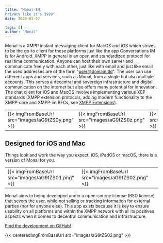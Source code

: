 ```yaml
---
title: "Monal-IM.
Privacy like it's 1999"
date: 2022-03-07

tags: []
author: "Monal"
---
```



Monal is a XMPP instant messaging client for MacOS and iOS which strives to be the go-to client for these platforms just like the app Conversations IM is for Android.
XMPP in general is an open and standardized protocol for real time communication.
Anyone can host their own server and communicate freely with each other, just like with email and just like email the used addresses are of the form "user@domain.tld".
The user can use different apps and services, such as Monal, from a single but also multiple accounts.
This serves a decentral and sovereign infrastructure and digital communication on the internet but also offers many potential for innovation.
The chat client for iOS and MacOS involves implementing various XEP standards (XMPP extension protocols, adding modern functionality to the XMPP-core and XMPP-im RFCs, see [XMPP Extensions](https://xmpp.org/extensions/)).

||||
| -------------- | -------------------- | -------------------- |
| {{< imgFromBaseUrl src="images/aG9tZS0y.png" >}}   |{{< imgFromBaseUrl src="images/aG9tZS0z.png" >}} | {{< imgFromBaseUrl src="images/aG9tZS00.png" >}}

Designed for iOS and Mac
------------------------

Things look and work the way you expect. iOS, iPadOS or macOS, there is a version of Monal for you.

||||
| -------------- | -------------------- | -------------------- |
{{< imgFromBaseUrl src="images/aG9tZS01.png" >}} |{{< imgFromBaseUrl src="images/aG9tZS02.png" >}} |


Monal aims to being developed under a open-source license (BSD license) that severs the user, while not selling or tracking information for external parties (nor for anyone else).
This app exists because it is key to ensure usability on all platforms and within the XMPP network with all its positives aspects when it comes to decentral communication and infrastructure.

[Find the development on GitHub!](https://github.com/monal-im/Monal)

{{< centeredImgFromBaseUrl src="images/aG9tZS03.png" >}}
